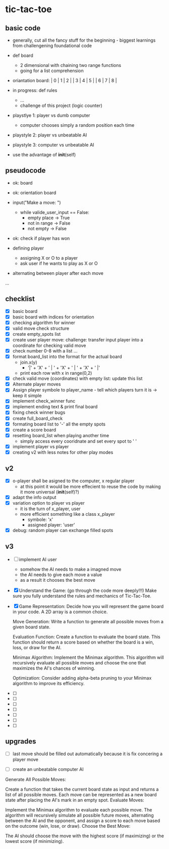 # tic-tac-toe

## basic code
- generally, cut all the fancy stuff for the beginning - biggest learnings from challengening foundational code
 
- def board 
    - 2 dimensional with chaining two range functions 
    - going for a list comprehension 

- oriantation board: 
    | 0 | 1 | 2 |
    | 3 | 4 | 5 |
    | 6 | 7 | 8 |

- in progress: def rules
    - ...
    - challenge of this project (logic counter)



- playstlye 1: player vs dumb computer
    - computer chooses simply a random position each time

- playstyle 2: player vs unbeatable AI

- playstyle 3: computer vs unbeatable AI 

- use the advantage of __init__(self)



## pseudocode
- ok: board 
- ok: orientation board

- input("Make a move: ") 
    - while valide_user_input == False: 
        - empty place -> True 
        - not in range -> False
        - not empty -> False 

- ok: check if player has won 

- defining player
    - assigning X or O to a player 
    - ask user if he wants to play as X or O 

- alternating between player after each move

...

## checklist
- [x] basic board
- [x] basic board with indices for orientation
- [x] checking algorithm for winner
- [x] valid move check structure
- [x] create empty_spots list 
- [x] create user player move: challenge: transfer input player into a coordinate for checking valid move
- [x] check number 0-8 with a list ... 
- [x] format board_list into the format for the actual board 
    - join.x(y) 
        - '|' + 'X' + ' | ' + 'X' + ' | ' + 'X' + ' |' 
    - print each row with x in range(0,2) 
- [x] check valid move (coordinates) with empty list: update this list
- [x] Alternate player moves 
- [x] Assign player symbole to player_name - tell which players turn it is -> keep it simple 
- [x] implement check_winner func 
- [x] implement ending text & print final board 
- [x] fixing check winner bugs
- [x] create full_board_check 
- [x] formating board list to '-' all the empty spots
- [x] create a score board 
- [x] resetting board_list when playing another time 
    - simply access every cooridnate and set every spot to ' ' 
- [x] implement player vs player 
- [x] creating v2 with less notes for other play modes

## v2
- [x] o-player shall be asigned to the computer, x regular player 
    - at this point it would be more effecient to reuse the code by making it more universal (__init__(self)?)
- [x] adapt the info output
- [x] variation option to player vs player 
    - it is the turn of x_player, user
    - more efficient something like a class x_player
        - symbole: 'x' 
        - assigned player: 'user' 
- [x] debug: random player can exchange filled spots

## v3
- [ ] implement AI user 
    - somehow the AI needs to make a imagned move
    - the AI needs to give each move a value 
    - as a result it chooses the best move

- [x] Understand the Game: (go through the code more deeply!!!)
        Make sure you fully understand the rules and mechanics of Tic-Tac-Toe.

- [x] Game Representation: 
        Decide how you will represent the game board in your code. A 2D array is a common choice.

    Move Generation: 
        Write a function to generate all possible moves from a given board state.

    Evaluation Function: 
        Create a function to evaluate the board state. This function should return a score based on whether the board is a win, loss, or draw for the AI.

    Minimax Algorithm: 
        Implement the Minimax algorithm. This algorithm will recursively evaluate all possible moves and choose the one that maximizes the AI's chances of winning.

    Optimization: 
        Consider adding alpha-beta pruning to your Minimax algorithm to improve its efficiency.

- [ ]
- [ ]
- [ ]
- [ ]
- [ ]
- [ ]
- [ ]



## upgrades
- [ ] last move should be filled out automatically because it is fix concering a player move 
- [ ] create an unbeatable computer AI 




Generate All Possible Moves:

Create a function that takes the current board state as input and returns a list of all possible moves. Each move can be represented as a new board state after placing the AI's mark in an empty spot.
Evaluate Moves:

Implement the Minimax algorithm to evaluate each possible move. The algorithm will recursively simulate all possible future moves, alternating between the AI and the opponent, and assign a score to each move based on the outcome (win, lose, or draw).
Choose the Best Move:

The AI should choose the move with the highest score (if maximizing) or the lowest score (if minimizing).